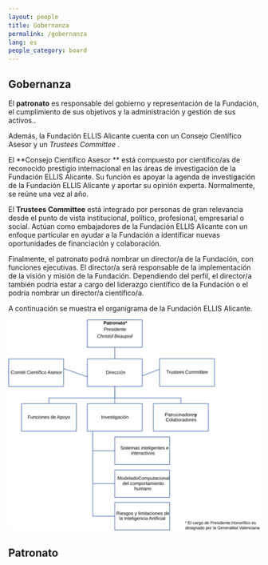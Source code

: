 ```yaml
---
layout: people
title: Gobernanza
permalink: /gobernanza
lang: es
people_category: board
---
```


## **Gobernanza**

El **patronato** es responsable del gobierno y representación de la Fundación, el cumplimiento de sus objetivos y la administración y gestión de sus activos.. 

Además, la Fundación ELLIS Alicante cuenta con un Consejo Científico Asesor y un *Trustees Committee* . 

El **Consejo Científico Asesor ** está compuesto por científico/as de reconocido prestigio internacional en las áreas de investigación de la Fundación ELLIS Alicante. Su función es apoyar la agenda de investigación de la Fundación ELLIS Alicante y aportar su opinión experta. Normalmente, se reúne una vez al año. 

El **Trustees Committee** está integrado por personas de gran relevancia desde el punto de vista institucional, político, profesional, empresarial o social. Actúan como embajadores de la Fundación ELLIS Alicante con un enfoque particular en ayudar a la Fundación a identificar nuevas oportunidades de financiación y colaboración. 

Finalmente, el patronato podrá nombrar un director/a de la Fundación, con funciones ejecutivas. El director/a será responsable de la implementación de la visión y misión de la Fundación. Dependiendo del perfil, el director/a también podría estar a cargo del liderazgo científico de la Fundación o el podría nombrar un director/a científico/a. 

A continuación se muestra el organigrama de la Fundación ELLIS Alicante. 

![ELLIS_Alicante_OrgChart](orgchart.es.svg)

## **Patronato** 

